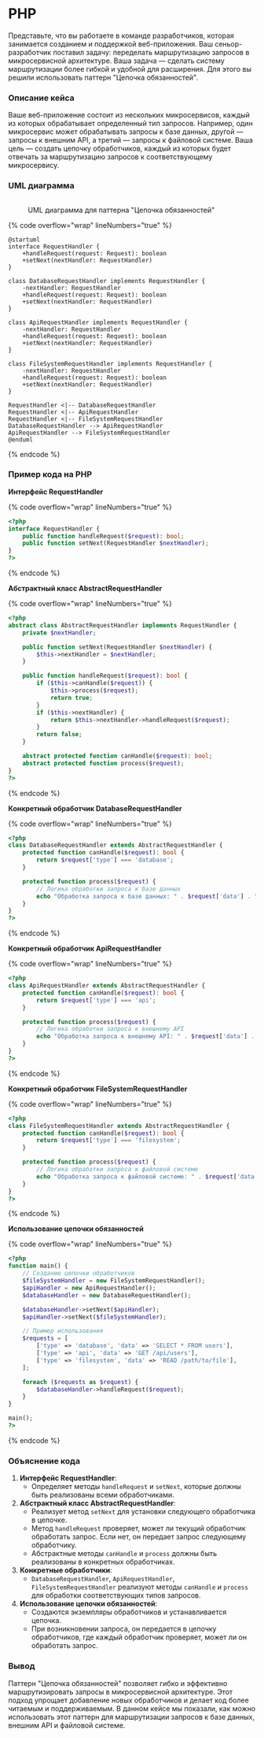 # PHP

Представьте, что вы работаете в команде разработчиков, которая занимается созданием и поддержкой веб-приложения. Ваш сеньор-разработчик поставил задачу: переделать маршрутизацию запросов в микросервисной архитектуре. Ваша задача — сделать систему маршрутизации более гибкой и удобной для расширения. Для этого вы решили использовать паттерн "Цепочка обязанностей".

### Описание кейса

Ваше веб-приложение состоит из нескольких микросервисов, каждый из которых обрабатывает определенный тип запросов. Например, один микросервис может обрабатывать запросы к базе данных, другой — запросы к внешним API, а третий — запросы к файловой системе. Ваша цель — создать цепочку обработчиков, каждый из которых будет отвечать за маршрутизацию запросов к соответствующему микросервису.

### UML диаграмма

<figure><img src="../../../../../.gitbook/assets/image.png" alt=""><figcaption><p>UML диаграмма для паттерна "Цепочка обязанностей"</p></figcaption></figure>

{% code overflow="wrap" lineNumbers="true" %}
```plantuml
@startuml
interface RequestHandler {
    +handleRequest(request: Request): boolean
    +setNext(nextHandler: RequestHandler)
}

class DatabaseRequestHandler implements RequestHandler {
    -nextHandler: RequestHandler
    +handleRequest(request: Request): boolean
    +setNext(nextHandler: RequestHandler)
}

class ApiRequestHandler implements RequestHandler {
    -nextHandler: RequestHandler
    +handleRequest(request: Request): boolean
    +setNext(nextHandler: RequestHandler)
}

class FileSystemRequestHandler implements RequestHandler {
    -nextHandler: RequestHandler
    +handleRequest(request: Request): boolean
    +setNext(nextHandler: RequestHandler)
}

RequestHandler <|-- DatabaseRequestHandler
RequestHandler <|-- ApiRequestHandler
RequestHandler <|-- FileSystemRequestHandler
DatabaseRequestHandler --> ApiRequestHandler
ApiRequestHandler --> FileSystemRequestHandler
@enduml
```
{% endcode %}

### Пример кода на PHP

**Интерфейс RequestHandler**

{% code overflow="wrap" lineNumbers="true" %}
```php
<?php
interface RequestHandler {
    public function handleRequest($request): bool;
    public function setNext(RequestHandler $nextHandler);
}
?>
```
{% endcode %}

**Абстрактный класс AbstractRequestHandler**

{% code overflow="wrap" lineNumbers="true" %}
```php
<?php
abstract class AbstractRequestHandler implements RequestHandler {
    private $nextHandler;

    public function setNext(RequestHandler $nextHandler) {
        $this->nextHandler = $nextHandler;
    }

    public function handleRequest($request): bool {
        if ($this->canHandle($request)) {
            $this->process($request);
            return true;
        }
        if ($this->nextHandler) {
            return $this->nextHandler->handleRequest($request);
        }
        return false;
    }

    abstract protected function canHandle($request): bool;
    abstract protected function process($request);
}
?>
```
{% endcode %}

**Конкретный обработчик DatabaseRequestHandler**

{% code overflow="wrap" lineNumbers="true" %}
```php
<?php
class DatabaseRequestHandler extends AbstractRequestHandler {
    protected function canHandle($request): bool {
        return $request['type'] === 'database';
    }

    protected function process($request) {
        // Логика обработки запроса к базе данных
        echo "Обработка запроса к базе данных: " . $request['data'] . "\n";
    }
}
?>
```
{% endcode %}

**Конкретный обработчик ApiRequestHandler**

{% code overflow="wrap" lineNumbers="true" %}
```php
<?php
class ApiRequestHandler extends AbstractRequestHandler {
    protected function canHandle($request): bool {
        return $request['type'] === 'api';
    }

    protected function process($request) {
        // Логика обработки запроса к внешнему API
        echo "Обработка запроса к внешнему API: " . $request['data'] . "\n";
    }
}
?>
```
{% endcode %}

**Конкретный обработчик FileSystemRequestHandler**

{% code overflow="wrap" lineNumbers="true" %}
```php
<?php
class FileSystemRequestHandler extends AbstractRequestHandler {
    protected function canHandle($request): bool {
        return $request['type'] === 'filesystem';
    }

    protected function process($request) {
        // Логика обработки запроса к файловой системе
        echo "Обработка запроса к файловой системе: " . $request['data'] . "\n";
    }
}
?>
```
{% endcode %}

**Использование цепочки обязанностей**

{% code overflow="wrap" lineNumbers="true" %}
```php
<?php
function main() {
    // Создание цепочки обработчиков
    $fileSystemHandler = new FileSystemRequestHandler();
    $apiHandler = new ApiRequestHandler();
    $databaseHandler = new DatabaseRequestHandler();

    $databaseHandler->setNext($apiHandler);
    $apiHandler->setNext($fileSystemHandler);

    // Пример использования
    $requests = [
        ['type' => 'database', 'data' => 'SELECT * FROM users'],
        ['type' => 'api', 'data' => 'GET /api/users'],
        ['type' => 'filesystem', 'data' => 'READ /path/to/file'],
    ];

    foreach ($requests as $request) {
        $databaseHandler->handleRequest($request);
    }
}

main();
?>
```
{% endcode %}

### Объяснение кода

1. **Интерфейс RequestHandler**:
   * Определяет методы `handleRequest` и `setNext`, которые должны быть реализованы всеми обработчиками.
2. **Абстрактный класс AbstractRequestHandler**:
   * Реализует метод `setNext` для установки следующего обработчика в цепочке.
   * Метод `handleRequest` проверяет, может ли текущий обработчик обработать запрос. Если нет, он передает запрос следующему обработчику.
   * Абстрактные методы `canHandle` и `process` должны быть реализованы в конкретных обработчиках.
3. **Конкретные обработчики**:
   * `DatabaseRequestHandler`, `ApiRequestHandler`, `FileSystemRequestHandler` реализуют методы `canHandle` и `process` для обработки соответствующих типов запросов.
4. **Использование цепочки обязанностей**:
   * Создаются экземпляры обработчиков и устанавливается цепочка.
   * При возникновении запроса, он передается в цепочку обработчиков, где каждый обработчик проверяет, может ли он обработать запрос.

### Вывод

Паттерн "Цепочка обязанностей" позволяет гибко и эффективно маршрутизировать запросы в микросервисной архитектуре. Этот подход упрощает добавление новых обработчиков и делает код более читаемым и поддерживаемым. В данном кейсе мы показали, как можно использовать этот паттерн для маршрутизации запросов к базе данных, внешним API и файловой системе.
